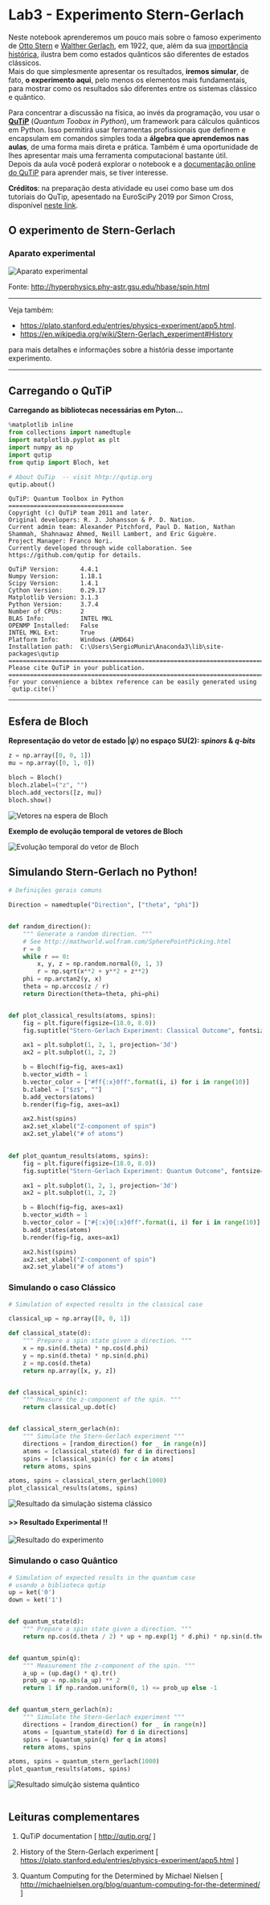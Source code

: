 # Lab3 - Experimento Stern-Gerlach

Neste notebook aprenderemos um pouco mais sobre o famoso experimento de [Otto Stern](https://en.wikipedia.org/wiki/Otto_Stern) e [Walther Gerlach](https://en.wikipedia.org/wiki/Walther_Gerlach), em 1922, que, além da sua [importância histórica](https://physicstoday.scitation.org/doi/10.1063/1.1650229), ilustra bem como estados quânticos são diferentes de estados clássicos. 
<br>Mais do que simplesmente apresentar os resultados, **iremos simular**, de fato, **o experimento aqui**, pelo menos os elementos mais fundamentais, para mostrar como os resultados são diferentes entre os sistemas clássico e quântico.

Para concentrar a discussão na física, ao invés da programação, vou usar o [**QuTiP**](http://qutip.org/) (*Quantum Toobox in Python*), um framework para cálculos quânticos em Python. Isso permitirá usar ferramentas profissionais que definem e encapsulam em comandos simples toda a **álgebra que aprendemos nas aulas**, de uma forma mais direta e prática. Também é uma oportunidade de lhes apresentar mais uma ferramenta computacional bastante útil.
<br>Depois da aula você poderá explorar o notebook e a [documentação online do QuTiP](http://qutip.org/tutorials.html) para aprender mais, se tiver interesse.

**Créditos**: na preparação desta atividade eu usei como base um dos tutoriais do QuTip, apesentado na EuroSciPy 2019 por Simon Cross, disponível [neste link](https://nbviewer.jupyter.org/github/qutip/qutip-notebooks/blob/master/examples/stern-gerlach-tutorial.ipynb).


## O experimento de Stern-Gerlach

### Aparato experimental

![Aparato experimental](./figuras/stern-gerlach-setup.png)


Fonte: http://hyperphysics.phy-astr.gsu.edu/hbase/spin.html 

<hr>
Veja também:
    
* https://plato.stanford.edu/entries/physics-experiment/app5.html.
* https://en.wikipedia.org/wiki/Stern-Gerlach_experiment#History
    
para mais detalhes e informações sobre a história desse importante experimento.


<hr>

## Carregando o QuTiP
**Carregando as bibliotecas necessárias em Pyton...**
```python
%matplotlib inline
from collections import namedtuple
import matplotlib.pyplot as plt
import numpy as np
import qutip
from qutip import Bloch, ket
```


```python
# About QuTip  -- visit hhtp://qutip.org
qutip.about()
```

    
    QuTiP: Quantum Toolbox in Python
    ================================
    Copyright (c) QuTiP team 2011 and later.
    Original developers: R. J. Johansson & P. D. Nation.
    Current admin team: Alexander Pitchford, Paul D. Nation, Nathan Shammah, Shahnawaz Ahmed, Neill Lambert, and Eric Giguère.
    Project Manager: Franco Nori.
    Currently developed through wide collaboration. See https://github.com/qutip for details.
    
    QuTiP Version:      4.4.1
    Numpy Version:      1.18.1
    Scipy Version:      1.4.1
    Cython Version:     0.29.17
    Matplotlib Version: 3.1.3
    Python Version:     3.7.4
    Number of CPUs:     2
    BLAS Info:          INTEL MKL
    OPENMP Installed:   False
    INTEL MKL Ext:      True
    Platform Info:      Windows (AMD64)
    Installation path:  C:\Users\SergioMuniz\Anaconda3\lib\site-packages\qutip
    ==============================================================================
    Please cite QuTiP in your publication.
    ==============================================================================
    For your convenience a bibtex reference can be easily generated using `qutip.cite()`
    

<hr>

## Esfera de Bloch

**Representação do vetor de estado $|\psi\rangle$ no espaço SU(2): _spinors_ & _q-bits_**

```python
z = np.array([0, 0, 1])
mu = np.array([0, 1, 0])

bloch = Bloch()
bloch.zlabel=("z", "")
bloch.add_vectors([z, mu])
bloch.show()
```


![Vetores na espera de Bloch](./figuras/output_5_0.png)


**Exemplo de evolução temporal de vetores de Bloch**

![Evolução temporal do vetor de Bloch](./figuras/Bloch-vector-evolution.png)


## Simulando Stern-Gerlach no Python!

```python
# Definições gerais comuns

Direction = namedtuple("Direction", ["theta", "phi"])


def random_direction():
    """ Generate a random direction. """
    # See http://mathworld.wolfram.com/SpherePointPicking.html
    r = 0
    while r == 0:
        x, y, z = np.random.normal(0, 1, 3)
        r = np.sqrt(x**2 + y**2 + z**2)
    phi = np.arctan2(y, x)
    theta = np.arccos(z / r)
    return Direction(theta=theta, phi=phi)


def plot_classical_results(atoms, spins):
    fig = plt.figure(figsize=(18.0, 8.0))
    fig.suptitle("Stern-Gerlach Experiment: Classical Outcome", fontsize="xx-large")

    ax1 = plt.subplot(1, 2, 1, projection='3d')
    ax2 = plt.subplot(1, 2, 2)

    b = Bloch(fig=fig, axes=ax1)
    b.vector_width = 1
    b.vector_color = ["#ff{:x}0ff".format(i, i) for i in range(10)]
    b.zlabel = ["$z$", ""]
    b.add_vectors(atoms)
    b.render(fig=fig, axes=ax1)

    ax2.hist(spins)
    ax2.set_xlabel("Z-component of spin")
    ax2.set_ylabel("# of atoms")

    
def plot_quantum_results(atoms, spins):
    fig = plt.figure(figsize=(18.0, 8.0))
    fig.suptitle("Stern-Gerlach Experiment: Quantum Outcome", fontsize="xx-large")

    ax1 = plt.subplot(1, 2, 1, projection='3d')
    ax2 = plt.subplot(1, 2, 2)

    b = Bloch(fig=fig, axes=ax1)
    b.vector_width = 1
    b.vector_color = ["#{:x}0{:x}0ff".format(i, i) for i in range(10)]
    b.add_states(atoms)
    b.render(fig=fig, axes=ax1)

    ax2.hist(spins)
    ax2.set_xlabel("Z-component of spin")
    ax2.set_ylabel("# of atoms")
```

### **Simulando o caso Clássico**

```python
# Simulation of expected results in the classical case

classical_up = np.array([0, 0, 1])

def classical_state(d):
    """ Prepare a spin state given a direction. """
    x = np.sin(d.theta) * np.cos(d.phi) 
    y = np.sin(d.theta) * np.sin(d.phi)
    z = np.cos(d.theta)
    return np.array([x, y, z])


def classical_spin(c):
    """ Measure the z-component of the spin. """
    return classical_up.dot(c)


def classical_stern_gerlach(n):
    """ Simulate the Stern-Gerlach experiment """
    directions = [random_direction() for _ in range(n)]
    atoms = [classical_state(d) for d in directions]
    spins = [classical_spin(c) for c in atoms]
    return atoms, spins

```


```python
atoms, spins = classical_stern_gerlach(1000)
plot_classical_results(atoms, spins)
```


![Resultado da simulação sistema clássico](./figuras/output_11_0.png)


#### **>> Resultado Experimental !!**

![Resultado do experimento](./figuras/stern-gerlach-resultados.png)


### **Simulando o caso Quântico**


```python
# Simulation of expected results in the quantum case
# usando a biblioteca qutip
up = ket('0')
down = ket('1')


def quantum_state(d):
    """ Prepare a spin state given a direction. """
    return np.cos(d.theta / 2) * up + np.exp(1j * d.phi) * np.sin(d.theta / 2) * down


def quantum_spin(q):
    """ Measurement the z-component of the spin. """
    a_up = (up.dag() * q).tr()
    prob_up = np.abs(a_up) ** 2
    return 1 if np.random.uniform(0, 1) <= prob_up else -1


def quantum_stern_gerlach(n):
    """ Simulate the Stern-Gerlach experiment """
    directions = [random_direction() for _ in range(n)]
    atoms = [quantum_state(d) for d in directions]
    spins = [quantum_spin(q) for q in atoms]
    return atoms, spins

```


```python
atoms, spins = quantum_stern_gerlach(1000)
plot_quantum_results(atoms, spins)
```


![Resultado simulção sistema quântico](./figuras/output_15_0.png)



```python

```

## Leituras complementares

1. QuTiP documentation [ http://qutip.org/ ]

2. History of the Stern-Gerlach experiment
   [ https://plato.stanford.edu/entries/physics-experiment/app5.html ]

3. Quantum Computing for the Determined by Michael Nielsen
   [ http://michaelnielsen.org/blog/quantum-computing-for-the-determined/ ]
